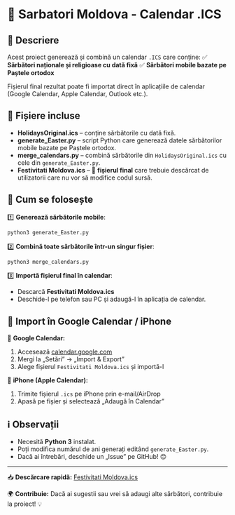# 📅 Sarbatori Moldova - Calendar .ICS

## 📝 Descriere

Acest proiect generează și combină un calendar `.ICS` care conține:
✅ **Sărbători naționale și religioase cu dată fixă**
✅ **Sărbători mobile bazate pe Paștele ortodox**

Fișierul final rezultat poate fi importat direct în aplicațiile de calendar (Google Calendar, Apple Calendar, Outlook etc.).

## 📂 Fișiere incluse

- **HolidaysOriginal.ics** – conține sărbătorile cu dată fixă.
- **generate_Easter.py** – script Python care generează datele sărbătorilor mobile bazate pe Paștele ortodox.
- **merge_calendars.py** – combină sărbătorile din `HolidaysOriginal.ics` cu cele din `generate_Easter.py`.
- **Festivitati Moldova.ics** – 📌 **fișierul final** care trebuie descărcat de utilizatorii care nu vor să modifice codul sursă.

## 🚀 Cum se folosește

1️⃣ **Generează sărbătorile mobile**:
```sh
python3 generate_Easter.py
```
2️⃣ **Combină toate sărbătorile într-un singur fișier**:
```sh
python3 merge_calendars.py
```
3️⃣ **Importă fișierul final în calendar**:
   - Descarcă **Festivitati Moldova.ics**
   - Deschide-l pe telefon sau PC și adaugă-l în aplicația de calendar.

## 📌 Import în Google Calendar / iPhone

📱 **Google Calendar:**
1. Accesează [calendar.google.com](https://calendar.google.com)
2. Mergi la „Setări” → „Import & Export”
3. Alege fișierul `Festivitati Moldova.ics` și importă-l

📱 **iPhone (Apple Calendar):**
1. Trimite fișierul `.ics` pe iPhone prin e-mail/AirDrop
2. Apasă pe fișier și selectează „Adaugă în Calendar”

## ℹ️ Observații

- Necesită **Python 3** instalat.
- Poți modifica numărul de ani generați editând `generate_Easter.py`.
- Dacă ai întrebări, deschide un „Issue” pe GitHub! 😊

---
📥 **Descărcare rapidă:** [Festivitati Moldova.ics](https://github.com/storm167/Sarbatori_Moldova/raw/master/Festivitati%20Moldova.ics)

🌍 **Contribuie:** Dacă ai sugestii sau vrei să adaugi alte sărbători, contribuie la proiect! 💡

